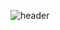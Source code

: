 ![header](https://capsule-render.vercel.app/api?type=waving&color=auto&height=300&section=header&text=Welcome&to&seungyeon's&Github!%20render&fontSize=20)
